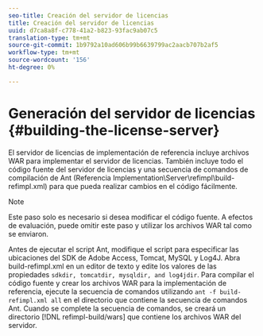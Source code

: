 ```yaml
---
seo-title: Creación del servidor de licencias
title: Creación del servidor de licencias
uuid: d7ca8a8f-c778-41a2-b823-93fac9ab07c5
translation-type: tm+mt
source-git-commit: 1b9792a10ad606b99b6639799ac2aacb707b2af5
workflow-type: tm+mt
source-wordcount: '156'
ht-degree: 0%

---
```



# Generación del servidor de licencias {#building-the-license-server}

El servidor de licencias de implementación de referencia incluye archivos WAR para implementar el servidor de licencias. También incluye todo el código fuente del servidor de licencias y una secuencia de comandos de compilación de Ant (Referencia Implementation\Server\refimpl\build-refimpl.xml) para que pueda realizar cambios en el código fácilmente.

>[!NOTE]
>
>Este paso solo es necesario si desea modificar el código fuente. A efectos de evaluación, puede omitir este paso y utilizar los archivos WAR tal como se enviaron.

Antes de ejecutar el script Ant, modifique el script para especificar las ubicaciones del SDK de Adobe Access, Tomcat, MySQL y Log4J. Abra build-refimpl.xml en un editor de texto y edite los valores de las propiedades `sdkdir, tomcatdir, mysqldir, and log4jdir`. Para compilar el código fuente y crear los archivos WAR para la implementación de referencia, ejecute la secuencia de comandos utilizando `ant -f build-refimpl.xml all` en el directorio que contiene la secuencia de comandos Ant. Cuando se complete la secuencia de comandos, se creará un directorio [!DNL refimpl-build/wars] que contiene los archivos WAR del servidor.
